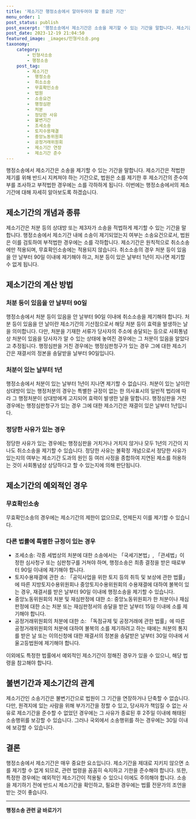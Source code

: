 ```yaml
---
title: '제소기간 행정소송에서 알아두어야 할 중요한 기간'
menu_order: 1
post_status: publish
post_excerpt: '행정소송에서 제소기간은 소송을 제기할 수 있는 기간을 말합니다. 제소기간은 적법한 제기를 위해 반드시 지켜져야 하는 기간으로, 법원은 소를 제기한 후 제소기간의 준수여부를 조사하고 부적법한 경우에는 소를 각하하게 됩니다. 이번에는 행정소송에서의 제소기간에 대해 자세히 알아보도록 하겠습니다.'
post_date: 2023-12-19 21:04:50
featured_image: _images/민형사소송.png
taxonomy:
    category:
        - 민형사소송
        - 행정소송
    post_tag:
        - 제소기간
        -  행정소송
        -  취소소송
        -  무효확인소송
        -  법원
        -  소송요건
        -  행정심판
        -  처분
        -  정당한 사유
        -  불변기간
        -  조세소송
        -  토지수용재결
        -  중앙노동위원회
        -  공정거래위원회
        -  제소기간 연장
        -  제소기간 준수
---
```



행정소송에서 제소기간은 소송을 제기할 수 있는 기간을 말합니다. 제소기간은 적법한 제기를 위해 반드시 지켜져야 하는 기간으로, 법원은 소를 제기한 후 제소기간의 준수여부를 조사하고 부적법한 경우에는 소를 각하하게 됩니다. 이번에는 행정소송에서의 제소기간에 대해 자세히 알아보도록 하겠습니다.

## 제소기간의 개념과 종류

제소기간은 처분 등의 상대방 또는 제3자가 소송을 적법하게 제기할 수 있는 기간을 말합니다. 행정소송에서 제소기간 내에 소송이 제기되었는지 여부는 소송요건으로서, 법원은 이를 검토하여 부적법한 경우에는 소를 각하합니다. 제소기간은 원칙적으로 취소소송에만 적용되며, 무효확인소송에는 적용되지 않습니다. 취소소송의 경우 처분 등이 있음을 안 날부터 90일 이내에 제기해야 하고, 처분 등이 있은 날부터 1년이 지나면 제기할 수 없게 됩니다.

## 제소기간의 계산 방법

### 처분 등이 있음을 안 날부터 90일

행정소송에서 처분 등이 있음을 안 날부터 90일 이내에 취소소송을 제기해야 합니다. 처분 등이 있음을 안 날이란 제소기간의 기산점으로서 해당 처분 등이 효력을 발생하는 날을 의미합니다. 다만, 처분을 기재한 서류가 당사자의 주소에 송달되는 등으로 사회통념상 처분이 있음을 당사자가 알 수 있는 상태에 놓여진 경우에는 그 처분이 있음을 알았다고 추정됩니다. 행정심판을 거친 경우에는 행정심판청구가 있는 경우 그에 대한 제소기간은 재결서의 정본을 송달받을 날부터 90일입니다.

### 처분이 있는 날부터 1년

행정소송에서 처분이 있는 날부터 1년이 지나면 제기할 수 없습니다. 처분이 있는 날이란 상대방이 있는 행정처분의 경우는 특별한 규정이 없는 한 의사표시의 일반적 법리에 따라 그 행정처분이 상대방에게 고지되어 효력이 발생한 날을 말합니다. 행정심판을 거친 경우에는 행정심판청구가 있는 경우 그에 대한 제소기간은 재결이 있은 날부터 1년입니다.

### 정당한 사유가 있는 경우

정당한 사유가 있는 경우에는 행정심판을 거치거나 거치지 않거나 모두 1년의 기간이 지나도 취소소송을 제기할 수 있습니다. 정당한 사유는 불확정 개념으로서 정당한 사유가 있는지의 여부는 제소기간 도과의 원인 등 여러 사정을 종합하여 지연된 제소를 허용하는 것이 사회통념상 상당하다고 할 수 있는지에 의해 판단됩니다.

## 제소기간의 예외적인 경우

### 무효확인소송

무효확인소송의 경우에는 제소기간의 제한이 없으므로, 언제든지 이를 제기할 수 있습니다.

### 다른 법률에 특별한 규정이 있는 경우

- 조세소송: 각종 세법상의 처분에 대한 소송에서는 「국세기본법」, 「관세법」이 정한 심사청구 또는 심판청구를 거쳐야 하며, 행정소송은 최종 결정을 받은 때로부터 90일 이내에 제기해야 합니다.
- 토지수용재결에 관한 소: 「공익사업을 위한 토지 등의 취득 및 보상에 관한 법률」에 따른 지방토지수용위원회나 중앙토지수용위원회의 수용재결에 대하여 불복이 있는 경우, 재결서를 받은 날부터 90일 이내에 행정소송을 제기할 수 있습니다.
- 중앙노동위원회의 처분 및 재심판정에 대한 소: 중앙노동위원회가 한 처분이나 재심판정에 대한 소는 처분 또는 재심판정서의 송달을 받은 날부터 15일 이내에 소를 제기해야 합니다.
- 공정거래위원회의 처분에 대한 소: 「독점규제 및 공정거래에 관한 법률」에 따른 공정거래위원회의 처분에 대하여 불복의 소를 제기하려고 하는 때에는 처분의 통지를 받은 날 또는 이의신청에 대한 재결서의 정본을 송달받은 날부터 30일 이내에 서울고등법원에 제기해야 합니다.

이외에도 특정한 법률에서 예외적인 제소기간이 정해진 경우가 있을 수 있으니, 해당 법령을 참고해야 합니다.

## 불변기간과 제소기간의 관계

제소기간인 소송기간은 불변기간으로 법원이 그 기간을 연장하거나 단축할 수 없습니다. 다만, 원격지에 있는 사람을 위해 부가기간을 정할 수 있고, 당사자가 책임질 수 없는 사유로 제소기간을 준수할 수 없었던 경우에는 그 사유가 종료된 후 2주일 이내에 해태된 소송행위를 보강할 수 있습니다. 그러나 국외에서 소송행위를 하는 경우에는 30일 이내에 보강할 수 있습니다.

## 결론

행정소송에서 제소기간은 매우 중요한 요소입니다. 제소기간을 제대로 지키지 않으면 소를 제기할 수 없게 되므로, 관련 법령을 꼼꼼히 숙지하고 기한을 준수해야 합니다. 또한, 특정한 경우에는 예외적인 제소기간이 적용될 수 있으니 이에도 주의해야 합니다. 소송을 제기하기 전에 반드시 제소기간을 확인하고, 필요한 경우에는 법률 전문가의 조언을 받는 것이 좋습니다.
<!-- wp:separator -->
<hr class="wp-block-separator has-alpha-channel-opacity"/>
<!-- /wp:separator -->

<!-- wp:group {"backgroundColor":"base","layout":{"type":"constrained"}} -->
<div class="wp-block-group has-base-background-color has-background"><!-- wp:paragraph {"align":"center","fontSize":"medium"} -->
<p class="has-text-align-center has-large-font-size"><strong>행정소송 관련 글 바로가기</strong></p>
<!-- /wp:paragraph -->


<!-- wp:latest-posts
{"categories":[{"id":15714,"count":19,"description":"","link":"https://uknowlaw.com/category/%ed%96%89%ec%a0%95%ec%86%8c%ec%86%a1/","name":"행정소송","slug":"행정소송","taxonomy":"category","parent":0,"meta":[],"_links":{"self":[{"href":"https://uknowlaw.com/wp-json/wp/v2/categories/15714"}],"collection":[{"href":"https://uknowlaw.com/wp-json/wp/v2/categories"}],"about":[{"href":"https://uknowlaw.com/wp-json/wp/v2/taxonomies/category"}],"wp:post_type":[{"href":"https://uknowlaw.com/wp-json/wp/v2/posts?categories=15714"}],"curies":[{"name":"wp","href":"https://api.w.org/{rel}","templated":true}]}}],"postsToShow":100,"excerptLength":28,"postLayout":"grid","columns":2,"featuredImageAlign":"left","featuredImageSizeSlug":"large","fontSize":"small"} /--></div>
<!-- /wp:group -->
